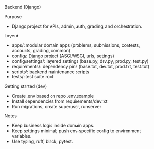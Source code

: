 Backend (Django)

Purpose
- Django project for APIs, admin, auth, grading, and orchestration.

Layout
- apps/: modular domain apps (problems, submissions, contests, accounts, grading, common)
- config/: Django project (ASGI/WSGI, urls, settings)
- config/settings/: layered settings (base.py, dev.py, prod.py, test.py)
- requirements/: dependency pins (base.txt, dev.txt, prod.txt, test.txt)
- scripts/: backend maintenance scripts
- tests/: test suite root

Getting started (dev)
- Create .env based on repo .env.example
- Install dependencies from requirements/dev.txt
- Run migrations, create superuser, runserver

Notes
- Keep business logic inside domain apps.
- Keep settings minimal; push env-specific config to environment variables.
- Use typing, ruff, black, pytest.
